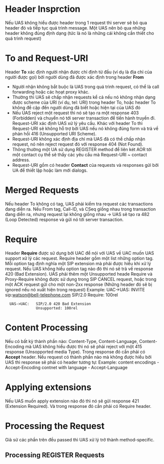 # Header Insprction
Nếu UAS không hiểu được header trong 1 request thì server sẽ bỏ qua header đó và tiếp tục quá trình message. Một UAS nên bỏ qua những header không đúng định dạng (tức là nó là những cái không cần thiết cho quá trình request)
# To and Request-URI
Header **To** xác định người nhận được chỉ định từ đầu (ví dụ là địa chỉ của người được gọi) bởi người dùng đã được xác định trong header **From**
- Người nhận không bắt buộc là UAS trong quá trình request, có thể là call forwarding hoặc các hoạt proxy khác. 
- Thường thì UAS sẽ chấp nhận requests kể cả nếu nó không nhận dạng được scheme của URI (ví dụ, tel: URI) trong header To, hoặc header To không đề cập đến người dùng đã biết hoặc hiện tại của UAS đó
- Nếu UAS reject một request thì nó sẽ tạo ra một response 403 (Forbidden) và chuyển nó tới server transaction để tiến hành truyền đi.
Request-URI xác định UAS xử lý yêu cầu. Khác với header To thì Request-URI sẽ không hỗ trợ bởi UAS nếu nó không đúng form và trả về phản hồi 416 (Unsupported URI Scheme). 
- Request-URI không xác định địa chỉ mà UAS đã có thể chấp nhận request, nó nên reject request đó với response 404 (Not Found). 
- Thông thường một UA sử dụng REGISTER method để liên két AOR tới một contact cụ thể sẽ thấy các yêu cầu mà Request-URI ~ contact address.
- Request-URI gồm có header **Contact** của requests và responses gửi bởi UA để thiết lập hoặc làm mới dialogs.
# Merged Requests
Nếu header To không có tag, UAS phải kiểm tra request các transactions đang diễn ra. 
Nếu From tag, Call-ID, và CSeq giống nhau trong transaction đang diễn ra, nhưng request lại không giống nhau
-> UAS sẽ tạo ra 482 (Loop Detected) response và gửi nó tới server transaction. 
# Require
Header **Require** được sử dụng bởi UAC để nói với UAS về UAC muốn UAS support xử lý các request. Require header gồm một list những option tag.  Mỗi option tag định nghĩa một SIP extension mà phải được hiểu khi xử lý request. 
Nếu UAS không hiểu option tag nào đó thì nó sẽ trả về response 420 (Bad Extension). UAS phải thêm một Unsupported heade
Require và Proxy-Require không được sử dụng trong SIP CANCEL request, hoặc trong một ACK request gửi cho một non-2xx response (Những header đó sẽ bị ignored nếu nó xuất hiện trong request)
Example: 
      UAC->UAS:   INVITE sip:watson@bell-telephone.com SIP/2.0
                  Require: 100rel

      UAS->UAC:   SIP/2.0 420 Bad Extension
                  Unsupported: 100rel
                  
# Content Processing
Nếu có bất kỳ thành phần nào: Content-Type, Content-Language, Content-Encoding mà UAS không hiểu được thì nó sẽ phải reject với một 415 response (Unsopported media Type). Trong response đó cần phải có **Accept** header. Nếu request có thành phần nào mà không được hiểu bởi UAS thì response sẽ phải có header tương tự: 
Example: content encodings - Accept-Encoding
         contnet with language - Accept-Language
# Applying extensions
Nếu UAS muốn apply extension nào đó thì nó sẽ gửi response 421 (Extension Required). Và trong response đó cần phải có Require header.
# Processing the Request
Giả sử các phần trên đều passed thì UAS xử lý trở thành method-specific. 
## Processing REGISTER Requests

